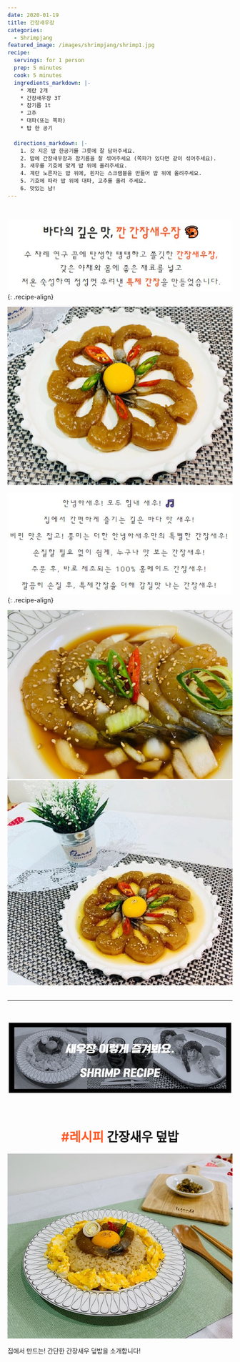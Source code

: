 ```yaml
---
date: 2020-01-19
title: 간장새우장
categories:
  - Shrimpjang
featured_image: /images/shrimpjang/shrimp1.jpg
recipe:
  servings: for 1 person
  prep: 5 minutes
  cook: 5 minutes
  ingredients_markdown: |-
    * 계란 2개
    * 간장새우장 3T
    * 참기름 1t
    * 고추
    * 대파(또는 쪽파)
    * 밥 한 공기

  directions_markdown: |-
    1. 갓 지은 밥 한공기를 그릇에 잘 담아주세요.
    2. 밥에 간장새우장과 참기름을 잘 섞어주세요 (쪽파가 있다면 같이 섞어주세요).
    3. 새우를 기호에 맞게 밥 위에 올려주세요.
    4. 계란 노른자는 밥 위에, 흰자는 스크램블을 만들어 밥 위에 올려주세요.
    5. 기호에 따라 밥 위에 대파, 고추를 올려 주세요.
    6. 맛있는 냠!
---
```

<br>

<!-- text1.JPG 원본
<center>
<h1>바다의 깊은 맛, <span style= "color: #ff5722;"> 깐 간장새우장 &#x1F990;</span></h1>
<p style="line-height: 1.7em; letter-spacing: 1.5px; font-size: 1.2em;">수 차례 연구 끝에 탄생한 탱탱하고 쫄깃한 <span style= "color: #ff5722;"><b> 간장새우장,</b></span><br>
갖은 야채와 몸에 좋은 재료를 넣고<br>
저온 숙성하여 정성껏 우려낸 <span style= "color: #ff5722;"><b>특제 간장</b></span>을 만들었습니다.</p>
</center>
-->

![GANJANG](/images/shrimpjang/text1.JPG "바다의 깊은 맛, 간장새우장"){: .recipe-align}

![GANJANG](/images/shrimpjang/gan1.jpg "간장새우장1")  

<!-- text2.JPG 원본
<center>
    <p style="line-height: 2.3em; letter-spacing: 3px">안녕하새우! 모두 힘내 새우! &#x1F3B5;<br>
        집에서 간편하게 즐기는 깊은 바다 맛 새우!<br>
        비린 맛은 잡고! 풍미는 더한 안녕하새우만의 특별한 간장새우!<br>
        손질할 필요 없이 쉽게, 누구나 맛 보는 간장새우!<br>
        주문 후, 바로 제조되는 100% 홈메이드 간장새우!<br>
        깔끔히 손질 후, 특제간장을 더해 감칠맛 나는 간장새우!<br>
    </p>
</center>
-->

![GANJANG](/images/shrimpjang/text2.JPG "안녕하새우! 모두 힘내 새우!"){: .recipe-align}

![GANJANG](/images/shrimpjang/gan2.jpg "간장새우장2")  
![GANJANG](/images/shrimpjang/gan3.jpg "간장새우장3")  
<br>

---

<br>

![RECIPES](/images/shrimpjang/recipe.JPG "레시피")  

<br>
<center>
  <h1><span style= "color: #ff5722;">#레시피</span> 간장새우 덮밥</h1>
</center>
 
![RECIPES](/images/shrimpjang/gan4.jpg "간장새우 덮밥")  
  

집에서 만드는! 간단한 간장새우 덮밥을 소개합니다!